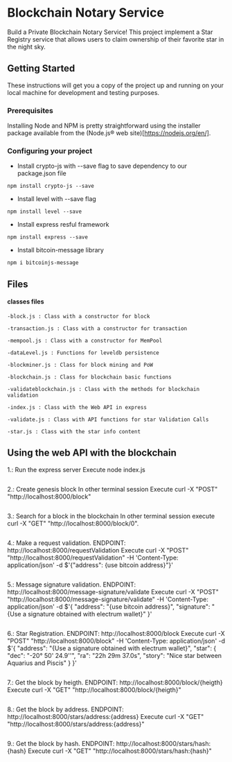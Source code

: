 # Blockchain Notary Service
 
Build a Private Blockchain Notary Service! This project implement a Star Registry service that allows users to claim ownership of their favorite star in the night sky.
 
 ## Getting Started
 
 These instructions will get you a copy of the project up and running on your local machine for development and testing purposes.
 
 ### Prerequisites
 
 Installing Node and NPM is pretty straightforward using the installer package available from the (Node.js® web site)[https://nodejs.org/en/].
 
 ### Configuring your project
 
 - Install crypto-js with --save flag to save dependency to our package.json file
 ```
 npm install crypto-js --save
 ```
 - Install level with --save flag
```
npm install level --save
```
- Install express resful framework
```
npm install express --save
```
- Install bitcoin-message library
```
npm i bitcoinjs-message
```

## Files 
#### classes files
 ```
 -block.js : Class with a constructor for block
 ```
 ```
 -transaction.js : Class with a constructor for transaction  
 ```
 ```
 -mempool.js : Class with a constructor for MemPool
 ```
 ```
 -dataLevel.js : Functions for leveldb persistence
 ```
 ```
 -blockminer.js : Class for block mining and PoW
 ```
 ```
 -blockchain.js : Class for blockchain basic functions
 ```
```
-validateblockchain.js : Class with the methods for blockchain validation
```
```
-index.js : Class with the Web API in express
```
```
-validate.js : Class with API functions for star Validation Calls
```
```
-star.js : Class with the star info content
```
 
 ## Using the web API with the blockchain

1.: Run the express server 
Execute node index.js
```
```
2.: Create genesis block
In other terminal session Execute curl -X "POST" "http://localhost:8000/block"
```
```
3.: Search for a block in the blockchain
In other terminal session execute curl -X "GET" "http://localhost:8000/block/0".
```
```
4.: Make a request validation. ENDPOINT: http://localhost:8000/requestValidation
Execute curl -X "POST" "http://localhost:8000/requestValidation" -H 'Content-Type: application/json' -d $'{"address": {use bitcoin address}"}'
```
```
5.: Message signature validation. ENDPOINT: http://localhost:8000/message-signature/validate
Execute curl -X "POST" "http://localhost:8000/message-signature/validate" -H 'Content-Type: application/json' -d $'{
  "address": "{use bitcoin address}",
  "signature": "{Use a signature obtained with electrum wallet}"
}'
```
```
6.: Star Registration. ENDPOINT: http://localhost:8000/block
Execute curl -X "POST" "http://localhost:8000/block" -H 'Content-Type: application/json' -d $'{
  "address": "{Use a signature obtained with electrum wallet}",
  "star": {
    "dec": "-20° 50' 24.9''",
    "ra": "22h 29m 37.0s",
    "story": "Nice star between Aquarius and Piscis"
  }
}'
```
```
7.: Get the block by heigth. ENDPOINT: http://localhost:8000/block/{heigth}
Execute curl -X "GET" "http://localhost:8000/block/{heigth}" 
```
```
8.: Get the block by address. ENDPOINT: http://localhost:8000/stars/address:{address}
Execute curl -X "GET" "http://localhost:8000/stars/address:{address}" 
```
```
9.: Get the block by hash. ENDPOINT: http://localhost:8000/stars/hash:{hash}
Execute curl -X "GET" "http://localhost:8000/stars/hash:{hash}" 
```
